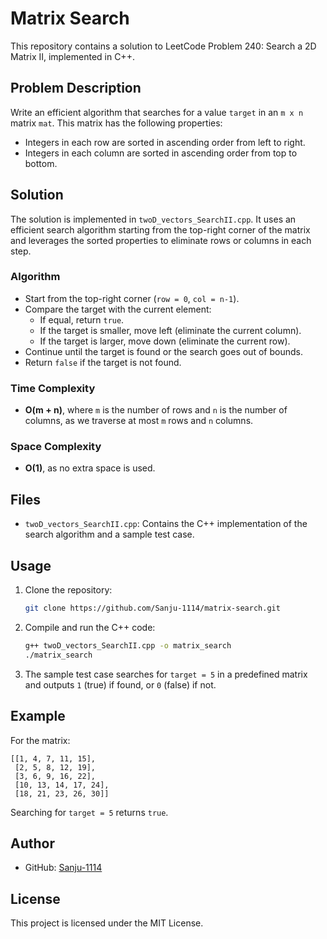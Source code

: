 # Matrix Search

This repository contains a solution to LeetCode Problem 240: Search a 2D Matrix II, implemented in C++.

## Problem Description

Write an efficient algorithm that searches for a value `target` in an `m x n` matrix `mat`. This matrix has the following properties:
- Integers in each row are sorted in ascending order from left to right.
- Integers in each column are sorted in ascending order from top to bottom.

## Solution

The solution is implemented in `twoD_vectors_SearchII.cpp`. It uses an efficient search algorithm starting from the top-right corner of the matrix and leverages the sorted properties to eliminate rows or columns in each step.

### Algorithm
- Start from the top-right corner (`row = 0`, `col = n-1`).
- Compare the target with the current element:
  - If equal, return `true`.
  - If the target is smaller, move left (eliminate the current column).
  - If the target is larger, move down (eliminate the current row).
- Continue until the target is found or the search goes out of bounds.
- Return `false` if the target is not found.

### Time Complexity
- **O(m + n)**, where `m` is the number of rows and `n` is the number of columns, as we traverse at most `m` rows and `n` columns.

### Space Complexity
- **O(1)**, as no extra space is used.

## Files
- `twoD_vectors_SearchII.cpp`: Contains the C++ implementation of the search algorithm and a sample test case.

## Usage
1. Clone the repository:
   ```bash
   git clone https://github.com/Sanju-1114/matrix-search.git
   ```
2. Compile and run the C++ code:
   ```bash
   g++ twoD_vectors_SearchII.cpp -o matrix_search
   ./matrix_search
   ```
3. The sample test case searches for `target = 5` in a predefined matrix and outputs `1` (true) if found, or `0` (false) if not.

## Example

For the matrix:
```
[[1, 4, 7, 11, 15],
 [2, 5, 8, 12, 19],
 [3, 6, 9, 16, 22],
 [10, 13, 14, 17, 24],
 [18, 21, 23, 26, 30]]
```
Searching for `target = 5` returns `true`.

## Author
- GitHub: [Sanju-1114](https://github.com/Sanju-1114)


## License
This project is licensed under the MIT License.